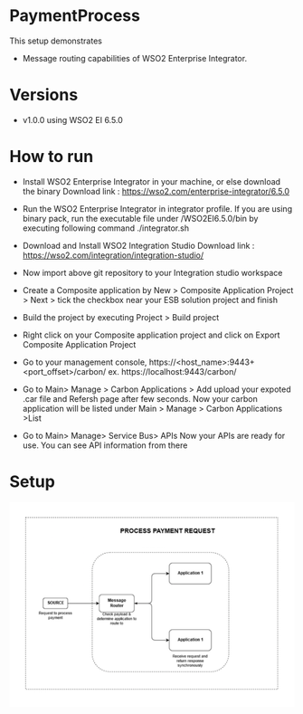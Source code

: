 # PaymentProcess

This setup demonstrates 
- Message routing capabilities of WSO2 Enterprise Integrator. 

# Versions
- v1.0.0 using WSO2 EI 6.5.0

# How to run

- Install WSO2 Enterprise Integrator in your machine, or else download the binary
Download link : https://wso2.com/enterprise-integrator/6.5.0

- Run the WSO2 Enterprise Integrator in integrator profile.
If you are using binary pack, run the executable file under 
<extracted EI pack location>/WSO2EI6.5.0/bin
by executing following command
./integrator.sh

- Download and Install WSO2 Integration Studio 
Download link : https://wso2.com/integration/integration-studio/

- Now import above git repository to your Integration studio workspace

- Create a Composite application by 
New > Composite Application Project > Next > 
tick the checkbox near your ESB solution project and finish

- Build the project by executing 
Project > Build project

- Right click on your Composite application project and click on 
Export Composite Application Project

- Go to your management console, 
https://<host_name>:9443+<port_offset>/carbon/
ex. https://localhost:9443/carbon/

- Go to Main> Manage > Carbon Applications > Add 
upload your expoted .car file and Refersh page after few seconds.
Now your carbon application will be listed under 
Main > Manage > Carbon Applications >List

- Go to Main> Manage> Service Bus> APIs
Now your APIs are ready for use. You can see API information from there


# Setup
![alt text](https://github.com/krishnilak/paymentProcess/blob/master/1.png)
